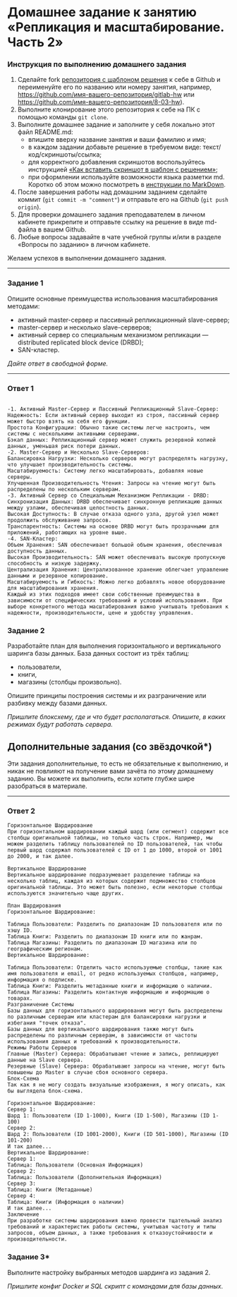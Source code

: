 # Домашнее задание к занятию «Репликация и масштабирование. Часть 2»

### Инструкция по выполнению домашнего задания

1. Сделайте fork [репозитория c шаблоном решения](https://github.com/netology-code/sys-pattern-homework) к себе в Github и переименуйте его по названию или номеру занятия, например, https://github.com/имя-вашего-репозитория/gitlab-hw или https://github.com/имя-вашего-репозитория/8-03-hw).
2. Выполните клонирование этого репозитория к себе на ПК с помощью команды `git clone`.
3. Выполните домашнее задание и заполните у себя локально этот файл README.md:
   - впишите вверху название занятия и ваши фамилию и имя;
   - в каждом задании добавьте решение в требуемом виде: текст/код/скриншоты/ссылка;
   - для корректного добавления скриншотов воспользуйтесь инструкцией [«Как вставить скриншот в шаблон с решением»](https://github.com/netology-code/sys-pattern-homework/blob/main/screen-instruction.md);
   - при оформлении используйте возможности языка разметки md. Коротко об этом можно посмотреть в [инструкции по MarkDown](https://github.com/netology-code/sys-pattern-homework/blob/main/md-instruction.md).
4. После завершения работы над домашним заданием сделайте коммит (`git commit -m "comment"`) и отправьте его на Github (`git push origin`).
5. Для проверки домашнего задания преподавателем в личном кабинете прикрепите и отправьте ссылку на решение в виде md-файла в вашем Github.
6. Любые вопросы задавайте в чате учебной группы и/или в разделе «Вопросы по заданию» в личном кабинете.

Желаем успехов в выполнении домашнего задания.

---

### Задание 1

Опишите основные преимущества использования масштабирования методами:

- активный master-сервер и пассивный репликационный slave-сервер; 
- master-сервер и несколько slave-серверов;
- активный сервер со специальным механизмом репликации — distributed replicated block device (DRBD);
- SAN-кластер.

*Дайте ответ в свободной форме.*

---

### Ответ 1

```

-1. Активный Master-Сервер и Пассивный Репликационный Slave-Сервер:
Надежность: Если активный сервер выходит из строя, пассивный сервер может быстро взять на себя его функции.
Простота Конфигурации: Обычно такие системы легче настроить, чем системы с несколькими активными серверами.
Бэкап данных: Репликационный сервер может служить резервной копией данных, уменьшая риск потери данных.
-2. Master-Сервер и Несколько Slave-Серверов:
Балансировка Нагрузки: Несколько серверов могут распределять нагрузку, что улучшает производительность системы.
Масштабируемость: Систему легко масштабировать, добавляя новые серверы.
Улучшенная Производительность Чтения: Запросы на чтение могут быть распределены по нескольким серверам.
-3. Активный Сервер со Специальным Механизмом Репликации - DRBD:
Синхронизация Данных: DRBD обеспечивает синхронную репликацию данных между узлами, обеспечивая целостность данных.
Высокая Доступность: В случае отказа одного узла, другой узел может продолжить обслуживание запросов.
Транспарентность: Системы на основе DRBD могут быть прозрачными для приложений, работающих на уровне выше.
-4. SAN-Кластер:
Объем Хранения: SAN обеспечивает большой объем хранения, обеспечивая доступность данных.
Высокая Производительность: SAN может обеспечивать высокую пропускную способность и низкую задержку.
Централизация Хранения: Централизованное хранение облегчает управление данными и резервное копирование.
Масштабируемость и Гибкость: Можно легко добавлять новое оборудование для масштабирования хранения.
Каждый из этих подходов имеет свои собственные преимущества в зависимости от специфических требований и условий использования. При выборе конкретного метода масштабирования важно учитывать требования к надежности, производительности, цене и удобству управления.

```

### Задание 2


Разработайте план для выполнения горизонтального и вертикального шаринга базы данных. База данных состоит из трёх таблиц: 

- пользователи, 
- книги, 
- магазины (столбцы произвольно). 

Опишите принципы построения системы и их разграничение или разбивку между базами данных.

*Пришлите блоксхему, где и что будет располагаться. Опишите, в каких режимах будут работать сервера.* 

## Дополнительные задания (со звёздочкой*)
Эти задания дополнительные, то есть не обязательные к выполнению, и никак не повлияют на получение вами зачёта по этому домашнему заданию. Вы можете их выполнить, если хотите глубже шире разобраться в материале.

---

### Ответ 2

```
Горизонтальное Шардирование
При горизонтальном шардировании каждый шард (или сегмент) содержит все столбцы оригинальной таблицы, но только часть строк. Например, мы можем разделить таблицу пользователей по ID пользователей, так чтобы первый шард содержал пользователей с ID от 1 до 1000, второй от 1001 до 2000, и так далее.

Вертикальное Шардирование
Вертикальное шардирование подразумевает разделение таблицы на несколько таблиц, каждая из которых содержит подмножество столбцов оригинальной таблицы. Это может быть полезно, если некоторые столбцы используются значительно чаще других.

План Шардирования
Горизонтальное Шардирование:

Таблица Пользователи: Разделить по диапазонам ID пользователя или по хэшу ID.
Таблица Книги: Разделить по диапазонам ID книги или по жанрам.
Таблица Магазины: Разделить по диапазонам ID магазина или по географическим регионам.
Вертикальное Шардирование:

Таблица Пользователи: Отделить часто используемые столбцы, такие как имя пользователя и email, от редко используемых столбцов, например, информация о подписке.
Таблица Книги: Разделить метаданные книги и информацию о наличии.
Таблица Магазины: Разделить контактную информацию и информацию о товарах.
Разграничение Системы
Базы данных для горизонтального шардирования могут быть распределены по различным серверам или кластерам для балансировки нагрузки и избегания "точек отказа".
Базы данных для вертикального шардирования также могут быть распределены по различным серверам, в зависимости от частоты использования данных и требований к производительности.
Режимы Работы Серверов
Главные (Master) Сервера: Обрабатывают чтение и запись, реплицируют данные на Slave сервера.
Резервные (Slave) Сервера: Обрабатывают запросы на чтение, могут быть повышены до Master в случае сбоя основного сервера.
Блок-Схема
Так как я не могу создать визуальные изображения, я могу описать, как бы выглядела блок-схема.

Горизонтальное Шардирование:
Сервер 1:
Шард 1: Пользователи (ID 1-1000), Книги (ID 1-500), Магазины (ID 1-100)
Сервер 2:
Шард 2: Пользователи (ID 1001-2000), Книги (ID 501-1000), Магазины (ID 101-200)
И так далее...
Вертикальное Шардирование:
Сервер 1:
Таблица: Пользователи (Основная Информация)
Сервер 2:
Таблица: Пользователи (Дополнительная Информация)
Сервер 3:
Таблица: Книги (Метаданные)
Сервер 4:
Таблица: Книги (Информация о наличии)
И так далее...
Заключение
При разработке системы шардирования важно провести тщательный анализ требований и характеристик работы системы, учитывая частоту и типы запросов, объем данных, а также требования к отказоустойчивости и производительности.

```

### Задание 3*

Выполните настройку выбранных методов шардинга из задания 2.

*Пришлите конфиг Docker и SQL скрипт с командами для базы данных*.
